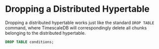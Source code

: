 # Dropping a Distributed Hypertable

Dropping a distributed hypertable works just like the standard `DROP TABLE` 
command, where TimescaleDB will correspondingly delete all chunks belonging 
to the distributed hypertable.

```sql
DROP TABLE conditions;
```